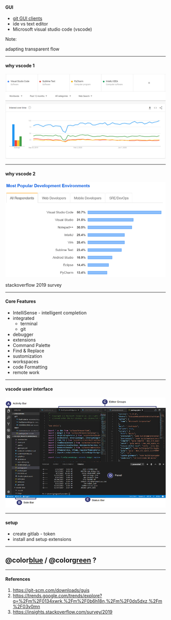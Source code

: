 #### GUI

- [git GUI clients](https://git-scm.com/downloads/guis)
- ide vs text editor
- Microsoft visual studio code (vscode)

Note:

adapting transparent flow

---

#### why vscode 1

![](assets/img/ide-trend.PNG)

---

#### why vscode 2

![](assets/img/stackoverflow-2019-ide.PNG)

stackoverflow 2019 survey

---

#### Core Features

- IntelliSense - intelligent completion
- integrated
  - terminal
  - git
- debugger
- extensions
- Command Palette
- Find & Replace
- sustomization
- workspaces
- code Formatting
- remote work

---

#### vscode user interface

![](assets/img/vscode-user-interface.png)

---

#### setup

- create gitlab - token
- install and setup extensions

---

## @color[blue](Q) / @color[green](A) ?

---

#### References

1. <https://git-scm.com/downloads/guis>
1. <https://trends.google.com/trends/explore?q=%2Fm%2F0134xwrk,%2Fm%2F0b6h18n,%2Fm%2F0ds5dxz,%2Fm%2F03v0mn>
1. <https://insights.stackoverflow.com/survey/2019>
